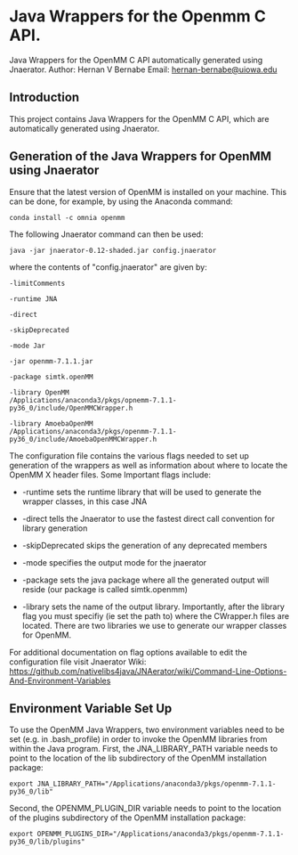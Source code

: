 # Java Wrappers for the Openmm C API.
Java Wrappers for the OpenMM C API automatically generated using Jnaerator.
Author: Hernan V Bernabe Email: hernan-bernabe@uiowa.edu

## Introduction	
This project contains Java Wrappers for the OpenMM C API, which are automatically generated using Jnaerator.

## Generation of the Java Wrappers for OpenMM using Jnaerator

Ensure that the latest version of OpenMM is installed on your machine. This can be done, for example, by using the Anaconda command: 

	conda install -c omnia openmm


The following Jnaerator command can then be used: 

	java -jar jnaerator-0.12-shaded.jar config.jnaerator


where the contents of "config.jnaerator" are given by:

	-limitComments

	-runtime JNA

	-direct

	-skipDeprecated

	-mode Jar

	-jar openmm-7.1.1.jar

	-package simtk.openMM

	-library OpenMM
	/Applications/anaconda3/pkgs/opnemm-7.1.1-py36_0/include/OpenMMCWrapper.h

	-library AmoebaOpenMM
	/Applications/anaconda3/pkgs/openmm-7.1.1-py36_0/include/AmoebaOpenMMCWrapper.h

The configuration file contains the various flags needed to set up generation of the wrappers as well as information about where to locate the OpenMM X header files. Some Important flags include:

* -runtime sets the runtime library that will be used to generate the wrapper classes, in this case JNA

* -direct tells the Jnaerator to use the fastest direct call convention for library generation

* -skipDeprecated skips the generation of any deprecated members

* -mode specifies the output mode for the jnaerator

* -package sets the java package where all the generated output will reside (our package is called simtk.openmm)

* -library sets the name of the output library. Importantly, after the library flag you must specifiy (ie set the path to) where the CWrapper.h files are located. There are two libraries we use to generate our wrapper classes for OpenMM.

For additional documentation on flag options available to edit the configuration file visit Jnaerator Wiki:
https://github.com/nativelibs4java/JNAerator/wiki/Command-Line-Options-And-Environment-Variables

## Environment Variable Set Up

To use the OpenMM Java Wrappers, two environment variables need to be set (e.g. in .bash_profile) in order to invoke the OpenMM libraries from within the Java program. First, the JNA_LIBRARY_PATH variable needs to point to the location of the lib subdirectory of the OpenMM installation package:

	export JNA_LIBRARY_PATH="/Applications/anaconda3/pkgs/openmm-7.1.1-py36_0/lib"

Second, the OPENMM_PLUGIN_DIR variable needs to point to the location of the plugins subdirectory of the OpenMM installation package:

	export OPENMM_PLUGINS_DIR="/Applications/anaconda3/pkgs/openmm-7.1.1-py36_0/lib/plugins"
	

